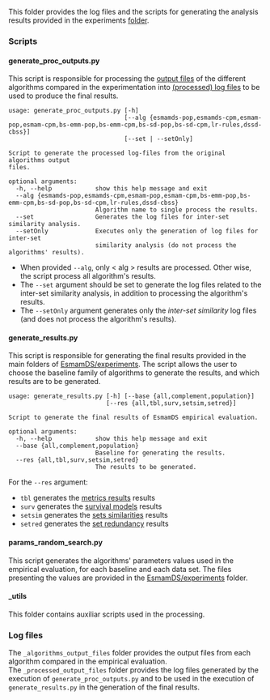 This folder provides the log files and the scripts for generating the analysis results provided in the experiments [folder](https://github.com/jbmattos/EsmamDS/tree/icde2022/experiments).

### Scripts

#### generate_proc_outputs.py
This script is responsible for processing the [output files](https://github.com/jbmattos/EsmamDS/tree/icde2022/experiments/_results_processing/_algorithms_output_files) of the different algorithms compared in the experimentation into [(processed) log files](https://github.com/jbmattos/EsmamDS/tree/icde2022/experiments/_results_processing/_processed_output_files) to be used to produce the final results.
```
usage: generate_proc_outputs.py [-h]
                                [--alg {esmamds-pop,esmamds-cpm,esmam-pop,esmam-cpm,bs-emm-pop,bs-emm-cpm,bs-sd-pop,bs-sd-cpm,lr-rules,dssd-cbss}]
                                [--set | --setOnly]

Script to generate the processed log-files from the original algorithms output
files.

optional arguments:
  -h, --help            show this help message and exit
  --alg {esmamds-pop,esmamds-cpm,esmam-pop,esmam-cpm,bs-emm-pop,bs-emm-cpm,bs-sd-pop,bs-sd-cpm,lr-rules,dssd-cbss}
                        Algorithm name to single process the results.
  --set                 Generates the log files for inter-set similarity analysis.
  --setOnly             Executes only the generation of log files for inter-set 
                        similarity analysis (do not process the algorithms' results).
```
- When provided `--alg`, only < alg > results are processed. Other wise, the script process all algorithm's results.
- The `--set` argument should be set to generate the log files related to the inter-set similarity analysis, in addition to processing the algorithm's results.
- The `--setOnly` argument generates only the _inter-set similarity_ log files (and does not process the algorithm's results).

#### generate_results.py
This script is responsible for generating the final results provided in the main folders of [EsmamDS/experiments](https://github.com/jbmattos/EsmamDS/tree/icde2022/experiments). The script allows the user to choose the baseline family of algorithms to generate the results, and which results are to be generated.
```
usage: generate_results.py [-h] [--base {all,complement,population}]
                           [--res {all,tbl,surv,setsim,setred}]

Script to generate the final results of EsmamDS empirical evaluation.

optional arguments:
  -h, --help            show this help message and exit
  --base {all,complement,population}
                        Baseline for generating the results.
  --res {all,tbl,surv,setsim,setred}
                        The results to be generated.
```
For the `--res` argument:
- `tbl` generates the [metrics results](https://github.com/jbmattos/EsmamDS/tree/icde2022/experiments/metrics%20results%20(tables%20and%20statistics)) results
- `surv` generates the [survival models](https://github.com/jbmattos/EsmamDS/tree/icde2022/experiments/survival%20models) results
- `setsim` generates the [sets similarities](https://github.com/jbmattos/EsmamDS/tree/icde2022/experiments/sets%20similarities%20(heatmap%20matrix)) results
- `setred` generates the [set redundancy](https://github.com/jbmattos/EsmamDS/tree/icde2022/experiments/set%20redundancy%20(heatmap%20matrix)) results

#### params_random_search.py
This script generates the algorithms' parameters values used in the empirical evaluation, for each baseline and each data set. The files presenting the values are provided in the [EsmamDS/experiments](https://github.com/jbmattos/EsmamDS/tree/icde2022/experiments) folder.

#### \_utils
This folder contains auxiliar scripts used in the processing. 

### Log files 
The `_algorithms_output_files` folder provides the output files from each algorithm compared in the empirical evaluation.  
The `_processed_output_files` folder provides the log files generated by the execution of `generate_proc_outputs.py` and to be used in the execution of `generate_results.py` in the generation of the final results.
